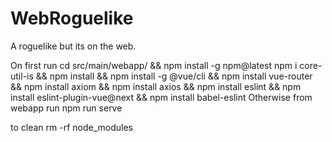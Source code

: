 # WebRoguelike

A roguelike but its on the web.

On first run
cd src/main/webapp/ && npm install -g npm@latest
npm i core-util-is && npm install && npm install -g @vue/cli && npm install vue-router && npm install axiom && npm install axios && npm install eslint && npm install eslint-plugin-vue@next && npm install babel-eslint
Otherwise from webapp run
npm run serve


to clean 
rm -rf node_modules